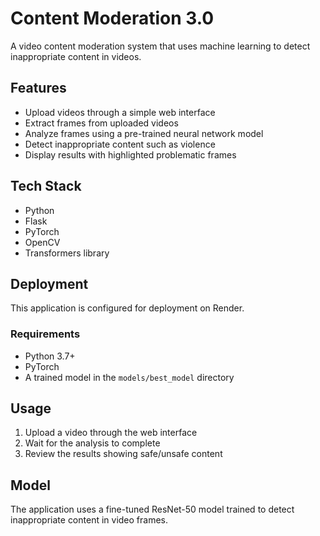 # Content Moderation 3.0

A video content moderation system that uses machine learning to detect inappropriate content in videos.

## Features

- Upload videos through a simple web interface
- Extract frames from uploaded videos
- Analyze frames using a pre-trained neural network model
- Detect inappropriate content such as violence
- Display results with highlighted problematic frames

## Tech Stack

- Python
- Flask
- PyTorch
- OpenCV
- Transformers library

## Deployment

This application is configured for deployment on Render.

### Requirements

- Python 3.7+
- PyTorch
- A trained model in the `models/best_model` directory

## Usage

1. Upload a video through the web interface
2. Wait for the analysis to complete
3. Review the results showing safe/unsafe content

## Model

The application uses a fine-tuned ResNet-50 model trained to detect inappropriate content in video frames. 